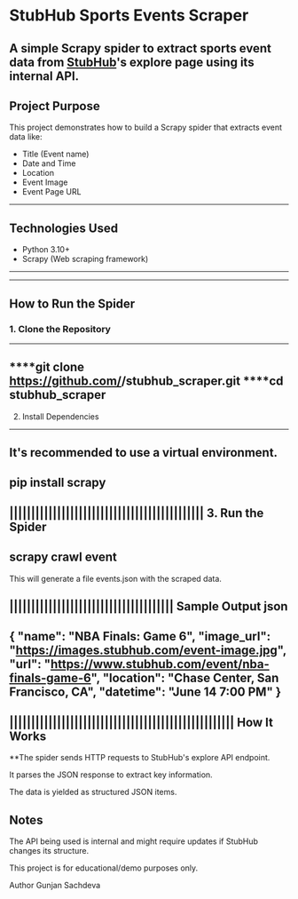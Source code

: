 # StubHub Sports Events Scraper
A simple Scrapy spider to extract sports event data from [StubHub](https://www.stubhub.com)'s explore page using its internal API.
---
##  Project Purpose

This project demonstrates how to build a Scrapy spider that extracts event data like:

- Title (Event name)  
- Date and Time  
- Location  
- Event Image  
- Event Page URL
---
## Technologies Used

- Python 3.10+
- Scrapy (Web scraping framework)

---

---

## How to Run the Spider

### 1. Clone the Repository
------------------------------------------------------------------
****git clone https://github.com/<your-username>/stubhub_scraper.git
****cd stubhub_scraper
-----------------------------------------------------------------------
2. Install Dependencies
--------------------------------------------
It's recommended to use a virtual environment.
-------------------------------------------
**pip install scrapy**
-------------------------------------------
|||||||||||||||||||||||||||||||||||||||||||||
3. Run the Spider
---------------------------------------------
**scrapy crawl event**
----------------------------------------------
This will generate a file events.json with the scraped data.

||||||||||||||||||||||||||||||||||||||
Sample Output json
----------------------------------
{
  "name": "NBA Finals: Game 6",
  "image_url": "https://images.stubhub.com/event-image.jpg",
  "url": "https://www.stubhub.com/event/nba-finals-game-6",
  "location": "Chase Center, San Francisco, CA",
  "datetime": "June 14 7:00 PM"
}
--------------------------------------------------

||||||||||||||||||||||||||||||||||||||||||||||||||||
How It Works
---------------------------------------------
**The spider sends HTTP requests to StubHub's explore API endpoint.

It parses the JSON response to extract key information.

The data is yielded as structured JSON items.

Notes
----------------------------------------------
The API being used is internal and might require updates if StubHub changes its structure.

This project is for educational/demo purposes only.


Author
Gunjan Sachdeva


